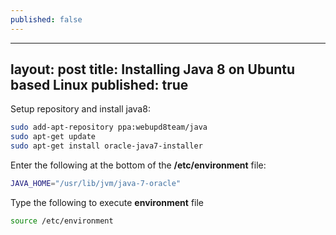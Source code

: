 ```yaml
---
published: false
---
```


---
layout: post
title: Installing Java 8 on Ubuntu based Linux
published: true
---

Setup repository and install java8:

```bash
sudo add-apt-repository ppa:webupd8team/java
sudo apt-get update
sudo apt-get install oracle-java7-installer
```  

Enter the following at the bottom of the **/etc/environment** file:

```bash
JAVA_HOME="/usr/lib/jvm/java-7-oracle"
```    

Type the following to execute **environment** file
 
```bash
source /etc/environment
```    
  